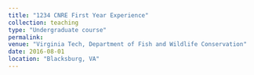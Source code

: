 ```yaml
---
title: "1234 CNRE First Year Experience"
collection: teaching
type: "Undergraduate course"
permalink:
venue: "Virginia Tech, Department of Fish and Wildlife Conservation"
date: 2016-08-01
location: "Blacksburg, VA"
---
```

